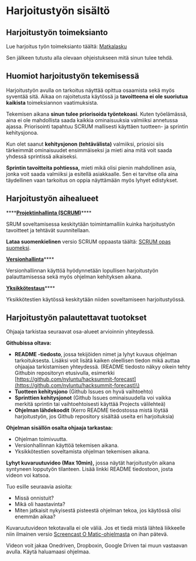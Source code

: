 # Harjoitustyön sisältö

## Harjoitustyön toimeksianto

Lue harjoitus työn toimeksianto täältä: [Matkalasku](harjoitustyoe-matkalasku.md)

Sen jälkeen tutustu alla olevaan ohjeistukseen mitä sinun tulee tehdä.

## Huomiot harjoitustyön tekemisessä

Harjoitustyön avulla on tarkoitus näyttää opittua osaamista sekä myös syventää sitä. Aikaa on rajoitetusta käytössä ja **tavoitteena ei ole suoriutua kaikista** toimeksiannon vaatimuksista.

Tekemisen aikana **sinun tulee priorisoida työntekoasi**. Kuten työelämässä, aina ei ole mahdollista saada kaikkia ominaisuuksia valmiiksi annetussa ajassa. Priorisointi tapahtuu SCRUM mallisesti käyttäen tuotteen- ja sprintin kehitysjonoa.

Kun olet saanut **kehitysjonon \(tehtävälista\)** valmiiksi, priosioi siis tärkeimmät ominaisuudet ensimmäiseksi ja mieti aina mitä voit saada yhdessä sprintissä aikaiseksi.

**Sprintin tavoitteita pohtiessa,** mieti mikä olisi pienin mahdollinen asia, jonka voit saada valmiiksi ja esitellä asiakkaalle. Sen ei tarvitse olla aina täydellinen vaan tarkoitus on oppia näyttämään myös lyhyet edistykset.

## Harjoitustyön aihealueet 

\*\*\*\*[**Projektinhallinta \(SCRUM\)**](https://www.scrumguides.org/scrum-guide.html)\*\*\*\*

SRUM soveltamisessa keskitytään toimintamalliin kuinka harjoitustyön tavoitteet ja tehtävät suunnitellaan.

**Lataa suomenkielinen** versio SCRUM oppaasta täältä: [SCRUM opas suomeksi](https://www.scrumguides.org/docs/scrumguide/v2017/2017-Scrum-Guide-Finnish.pdf).

[**Versionhallinta**](../versionhallinta/opas-gitin-perusteisiin.md)\*\*\*\*

Versionhallinnan käyttöä hyödynnetään lopullisen harjoitustyön palauttamisessa sekä myös ohjelman kehityksen aikana.

[**Yksikkötestaus**](../yksikkoetestaus/ohjelmistotestauksen-periaateet.md)\*\*\*\*

Yksikkötestien käytössä keskitytään niiden soveltamiseen harjoitustyössä.

## Harjoitustyön palautettavat tuotokset

Ohjaaja tarkistaa seuraavat osa-alueet arvioinnin yhteydessä.

**Githubissa oltava:**

* **README -tiedosto**, jossa tekijöiden nimet ja lyhyt kuvaus ohjelman tarkoituksesta. Lisäksi voit lisätä kaiken oleellisen tiedon mikä auttaa ohjaajaa tarkistamisen yhteydessä. \(README tiedosto näkyy oikein tehty Githubin repositoryn etusivulla, esimerkki [https://github.com/nyluntu/hacksummit-forecast](https://github.com/nyluntu/hacksummit-forecast)\)
* **Tuotteen kehitysjono** \(Github Issues on hyvä vaihtoehto\)
* **Sprinttien kehitysjonot** \(Github Issues ominaisuudella voi vaikka merkitä sprintin tai vaihtoehtoisesti käyttää Projects välilehteä\)
* **Ohjelman lähdekoodit** \(Kerro README tiedostossa mistä löytää harjoitustyön, jos Github repository sisältää useita eri harjoituksia\)

**Ohjelman sisällön osalta ohjaaja tarkastaa:** 

* Ohjelman toimivuutta.
* Versionhallinnan käyttöä tekemisen aikana.
* Yksikkötestien soveltamista ohjelman tekemisen aikana.

**Lyhyt kuvaruutuvideo \(Max 10min\),** jossa näytät harjoitustyön aikana syntyneen lopputyön tilanteen. Lisää linkki README tiedostoon, josta videon voi katsoa.

Tuo esille seuraavia asioita:

* Missä onnistuit?
* Mikä oli haastavinta?
* Miten jatkaisit nykyisestä pisteestä ohjelman tekoa, jos käytössä olisi enemmän aikaa?

Kuvaruutuvideon tekotavalla ei ole väliä. Jos et tiedä mistä lähteä liikkeelle niin ilmainen versio [Screencast O Matic-ohjelmasta](https://screencast-o-matic.com/) on ihan pätevä.

Videon voit jakaa Onedriven, Dropboxin, Google Driven tai muun vastaavan avulla. Käytä haluamaasi ohjelmaa.

## 



